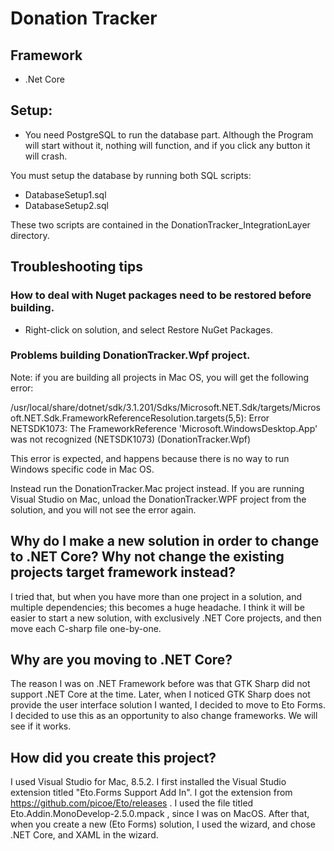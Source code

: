 # Donation Tracker

## Framework
- .Net Core


## Setup:
- You need PostgreSQL to run the database part.
Although the Program will start without it, nothing will function, and if you click
any button it will crash.

You must setup the database by running both SQL scripts:
  - DatabaseSetup1.sql
  - DatabaseSetup2.sql

These two scripts are contained in the DonationTracker_IntegrationLayer directory.




## Troubleshooting tips


### How to deal with Nuget packages need to be restored before building.
- Right-click on solution, and select Restore NuGet Packages.

### Problems building DonationTracker.Wpf project.
Note: if you are building all projects in Mac OS, you will get the following error:

/usr/local/share/dotnet/sdk/3.1.201/Sdks/Microsoft.NET.Sdk/targets/Microsoft.NET.Sdk.FrameworkReferenceResolution.targets(5,5): Error NETSDK1073: The FrameworkReference 'Microsoft.WindowsDesktop.App' was not recognized (NETSDK1073) (DonationTracker.Wpf)

This error is expected, and happens because there is no way to run Windows specific code in Mac OS.

Instead run the DonationTracker.Mac project instead.
If you are running Visual Studio on Mac, unload the DonationTracker.WPF project from the solution, and you will not see the error again.



## Why do I make a new solution in order to change to .NET Core? Why not change the existing projects target framework instead?

I tried that, but when you have more than one project in a solution, and multiple dependencies; this
becomes a huge headache. I think it will be easier to start a new solution,
with exclusively .NET Core projects, and then move each C-sharp file one-by-one.

## Why are you moving to .NET Core?
The reason I was on .NET Framework before was that GTK Sharp did not support
.NET Core at the time. Later, when I noticed GTK Sharp does not provide the
user interface solution I wanted, I decided to move to Eto Forms. I decided
to use this as an opportunity to also change frameworks. We will see if it works.


## How did you create this project?

I used Visual Studio for Mac, 8.5.2.
I first installed the Visual Studio extension titled "Eto.Forms Support Add In".
I got the extension from https://github.com/picoe/Eto/releases  .
I used the file titled Eto.Addin.MonoDevelop-2.5.0.mpack , since I was on MacOS.
After that, when you create a new (Eto Forms) solution,
  I used the wizard, and chose .NET Core, and XAML in the wizard.